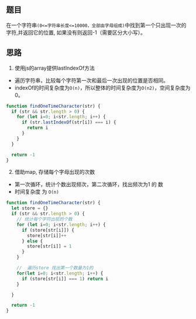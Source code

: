 ## 题目

在一个字符串`(0<=字符串长度<=10000，全部由字母组成)`中找到第一个只出现一次的字符,并返回它的位置, 如果没有则返回-1（需要区分大小写）。

## 思路

1. 使用js的array提供lastIndexOf方法

- 遍历字符串，比较每个字符第一次和最后一次出现的位置是否相同。
- indexOf的时间复杂度为`O(n)`，所以整体的时间复杂度为`O(n2)`，空间复杂度为0。

```js
function findOneTimeCharacter(str) {
  if (str && str.length > 0) {
    for (let i=0; i<str.length; i++) {
      if (str.lastIndexOf(str[i]) === i) {
        return i
      }
    }
  }

  return -1
}

```

2. 借助map, 存储每个字母出现的次数

- 第一次循环，统计个数出现频次，第二次循环，找出频次为1 的 数
- 时间复杂度 为 `O(n)`

```js
function findOneTimeCharacter(str) {
  let store = {}
  if (str && str.length > 0) {
    // 统计每个字符出现的个数
    for (let i=0; i<str.length; i++) {
      if (store[str[i]]) {
        store[str[i]]++
      } else {
        store[str[i]] = 1
      }
    }

    //  遍历store 找出第一个数量为1的
    for(let i=0; i<str.length; i++) {
      if (store[str[i]] === 1) return i
    }

  }

  return -1
}

```
